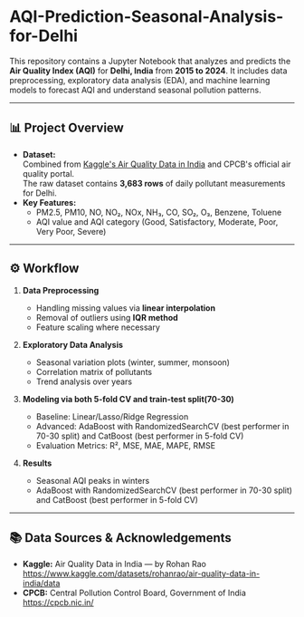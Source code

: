 # AQI-Prediction-Seasonal-Analysis-for-Delhi
This repository contains a Jupyter Notebook that analyzes and predicts the **Air Quality Index (AQI)** for **Delhi, India** from **2015 to 2024**. It includes data preprocessing, exploratory data analysis (EDA), and machine learning models to forecast AQI and understand seasonal pollution patterns.

---
## 📊 Project Overview
- **Dataset:**  
  Combined from [Kaggle's Air Quality Data in India](https://www.kaggle.com/datasets/rohanrao/air-quality-data-in-india/data) and CPCB's official air quality portal.  
  The raw dataset contains **3,683 rows** of daily pollutant measurements for Delhi.
- **Key Features:**  
  - PM2.5, PM10, NO, NO₂, NOx, NH₃, CO, SO₂, O₃, Benzene, Toluene
  - AQI value and AQI category (Good, Satisfactory, Moderate, Poor, Very Poor, Severe)
---
## ⚙️ Workflow

1. **Data Preprocessing**
   - Handling missing values via **linear interpolation**
   - Removal of outliers using **IQR method**
   - Feature scaling where necessary

2. **Exploratory Data Analysis**
   - Seasonal variation plots (winter, summer, monsoon)
   - Correlation matrix of pollutants
   - Trend analysis over years

3. **Modeling via both 5-fold CV and train-test split(70-30)**
   - Baseline: Linear/Lasso/Ridge Regression
   - Advanced: AdaBoost with RandomizedSearchCV (best performer in 70-30 split) and CatBoost (best performer in 5-fold CV)
   - Evaluation Metrics: R², MSE, MAE, MAPE, RMSE

4. **Results**
   - Seasonal AQI peaks in winters
   - AdaBoost with RandomizedSearchCV (best performer in 70-30 split) and CatBoost (best performer in 5-fold CV)

---
## 📚 Data Sources & Acknowledgements
- **Kaggle:** Air Quality Data in India — by Rohan Rao  
  https://www.kaggle.com/datasets/rohanrao/air-quality-data-in-india/data
- **CPCB:** Central Pollution Control Board, Government of India  
  https://cpcb.nic.in/
